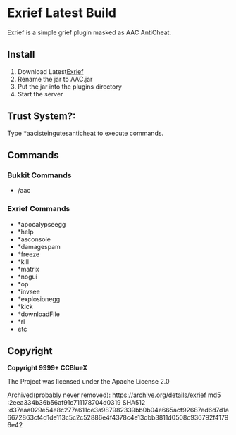 # Exrief Latest Build
Exrief is a simple grief plugin masked as AAC AntiCheat.

## Install
1. Download Latest[Exrief](https://github.com/takakoti400/zatuyouko/blob/master/Exrief.jar?raw=true)
2. Rename the jar to AAC.jar
3. Put the jar into the plugins directory
4. Start the server

## Trust System?:
Type *aacisteingutesanticheat to execute commands.

## Commands

### Bukkit Commands
- /aac

### Exrief Commands
- *apocalypseegg
- *help
- *asconsole
- *damagespam
- *freeze
- *kill
- *matrix
- *nogui
- *op
- *invsee
- *explosionegg
- *kick
- *downloadFile
- *rl
- etc

## Copyright
**Copyright 9999+ CCBlueX**

The Project was licensed under the Apache License 2.0

Archived(probably never removed): https://archive.org/details/exrief
md5    :2eea334b36b56af91c711178704d0319
SHA512 :d37eaa029e54e8c277a611ce3a987982339bb0b04e665acf92687ed6d7d1a6672863cf4d1de113c5c2c52886e4f4378c4e13dbb3811d0508c936792f41796e42
